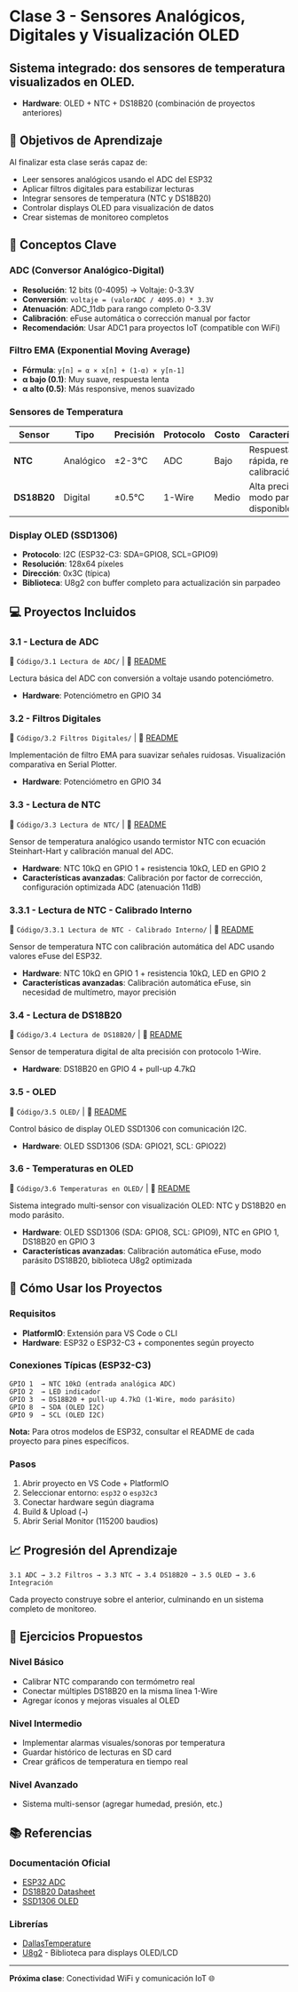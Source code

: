 # Clase 3 - Sensores Analógicos, Digitales y Visualización OLED

## Sistema integrado: dos sensores de temperatura visualizados en OLED.
- **Hardware**: OLED + NTC + DS18B20 (combinación de proyectos anteriores)

## 🎯 Objetivos de Aprendizaje

Al finalizar esta clase serás capaz de:
- Leer sensores analógicos usando el ADC del ESP32
- Aplicar filtros digitales para estabilizar lecturas
- Integrar sensores de temperatura (NTC y DS18B20)
- Controlar displays OLED para visualización de datos
- Crear sistemas de monitoreo completos

## 📖 Conceptos Clave

### ADC (Conversor Analógico-Digital)
- **Resolución**: 12 bits (0-4095) → Voltaje: 0-3.3V
- **Conversión**: `voltaje = (valorADC / 4095.0) * 3.3V`
- **Atenuación**: ADC_11db para rango completo 0-3.3V
- **Calibración**: eFuse automática o corrección manual por factor
- **Recomendación**: Usar ADC1 para proyectos IoT (compatible con WiFi)

### Filtro EMA (Exponential Moving Average)
- **Fórmula**: `y[n] = α × x[n] + (1-α) × y[n-1]`
- **α bajo (0.1)**: Muy suave, respuesta lenta
- **α alto (0.5)**: Más responsive, menos suavizado

### Sensores de Temperatura

| Sensor | Tipo | Precisión | Protocolo | Costo | Características |
|--------|------|-----------|-----------|-------|-----------------|
| **NTC** | Analógico | ±2-3°C | ADC | Bajo | Respuesta rápida, requiere calibración |
| **DS18B20** | Digital | ±0.5°C | 1-Wire | Medio | Alta precisión, modo parásito disponible |

### Display OLED (SSD1306)
- **Protocolo**: I2C (ESP32-C3: SDA=GPIO8, SCL=GPIO9)
- **Resolución**: 128x64 píxeles
- **Dirección**: 0x3C (típica)
- **Biblioteca**: U8g2 con buffer completo para actualización sin parpadeo

## 💻 Proyectos Incluidos

### 3.1 - Lectura de ADC
📁 `Código/3.1 Lectura de ADC/` | 📄 [README](Código/3.1%20Lectura%20de%20ADC/README.md)

Lectura básica del ADC con conversión a voltaje usando potenciómetro.
- **Hardware**: Potenciómetro en GPIO 34

### 3.2 - Filtros Digitales
📁 `Código/3.2 Filtros Digitales/` | 📄 [README](Código/3.2%20Filtros%20Digitales/README.md)

Implementación de filtro EMA para suavizar señales ruidosas. Visualización comparativa en Serial Plotter.
- **Hardware**: Potenciómetro en GPIO 34

### 3.3 - Lectura de NTC
📁 `Código/3.3 Lectura de NTC/` | 📄 [README](Código/3.3%20Lectura%20de%20NTC/README.md)

Sensor de temperatura analógico usando termistor NTC con ecuación Steinhart-Hart y calibración manual del ADC.
- **Hardware**: NTC 10kΩ en GPIO 1 + resistencia 10kΩ, LED en GPIO 2
- **Características avanzadas**: Calibración por factor de corrección, configuración optimizada ADC (atenuación 11dB)

### 3.3.1 - Lectura de NTC - Calibrado Interno
📁 `Código/3.3.1 Lectura de NTC - Calibrado Interno/` | 📄 [README](Código/3.3.1%20Lectura%20de%20NTC%20-%20Calibrado%20Interno/README.md)

Sensor de temperatura NTC con calibración automática del ADC usando valores eFuse del ESP32.
- **Hardware**: NTC 10kΩ en GPIO 1 + resistencia 10kΩ, LED en GPIO 2
- **Características avanzadas**: Calibración automática eFuse, sin necesidad de multímetro, mayor precisión

### 3.4 - Lectura de DS18B20
📁 `Código/3.4 Lectura de DS18B20/` | 📄 [README](Código/3.4%20Lectura%20de%20DS18B20/README.md)

Sensor de temperatura digital de alta precisión con protocolo 1-Wire.
- **Hardware**: DS18B20 en GPIO 4 + pull-up 4.7kΩ

### 3.5 - OLED
📁 `Código/3.5 OLED/` | 📄 [README](Código/3.5%20OLED/README.md)

Control básico de display OLED SSD1306 con comunicación I2C.
- **Hardware**: OLED SSD1306 (SDA: GPIO21, SCL: GPIO22)

### 3.6 - Temperaturas en OLED
📁 `Código/3.6 Temperaturas en OLED/` | 📄 [README](Código/3.6%20Temperaturas%20en%20OLED/README.md)

Sistema integrado multi-sensor con visualización OLED: NTC y DS18B20 en modo parásito.
- **Hardware**: OLED SSD1306 (SDA: GPIO8, SCL: GPIO9), NTC en GPIO 1, DS18B20 en GPIO 3
- **Características avanzadas**: Calibración automática eFuse, modo parásito DS18B20, biblioteca U8g2 optimizada

## 🔧 Cómo Usar los Proyectos

### Requisitos
- **PlatformIO**: Extensión para VS Code o CLI
- **Hardware**: ESP32 o ESP32-C3 + componentes según proyecto

### Conexiones Típicas (ESP32-C3)
```
GPIO 1  → NTC 10kΩ (entrada analógica ADC)
GPIO 2  → LED indicador
GPIO 3  → DS18B20 + pull-up 4.7kΩ (1-Wire, modo parásito)
GPIO 8  → SDA (OLED I2C)
GPIO 9  → SCL (OLED I2C)
```

**Nota:** Para otros modelos de ESP32, consultar el README de cada proyecto para pines específicos.

### Pasos
1. Abrir proyecto en VS Code + PlatformIO
2. Seleccionar entorno: `esp32` o `esp32c3`
3. Conectar hardware según diagrama
4. Build & Upload (`→`)
5. Abrir Serial Monitor (115200 baudios)

## 📈 Progresión del Aprendizaje

```
3.1 ADC → 3.2 Filtros → 3.3 NTC → 3.4 DS18B20 → 3.5 OLED → 3.6 Integración
```

Cada proyecto construye sobre el anterior, culminando en un sistema completo de monitoreo.

## 🎯 Ejercicios Propuestos

### Nivel Básico
- Calibrar NTC comparando con termómetro real
- Conectar múltiples DS18B20 en la misma línea 1-Wire
- Agregar íconos y mejoras visuales al OLED

### Nivel Intermedio
- Implementar alarmas visuales/sonoras por temperatura
- Guardar histórico de lecturas en SD card
- Crear gráficos de temperatura en tiempo real

### Nivel Avanzado
- Sistema multi-sensor (agregar humedad, presión, etc.)

## 📚 Referencias

### Documentación Oficial
- [ESP32 ADC](https://docs.espressif.com/projects/esp-idf/en/latest/esp32/api-reference/peripherals/adc.html)
- [DS18B20 Datasheet](https://datasheets.maximintegrated.com/en/ds/DS18B20.pdf)
- [SSD1306 OLED](https://cdn-shop.adafruit.com/datasheets/SSD1306.pdf)

### Librerías
- [DallasTemperature](https://github.com/milesburton/Arduino-Temperature-Control-Library)
- [U8g2](https://github.com/olikraus/u8g2) - Biblioteca para displays OLED/LCD

---

**Próxima clase**: Conectividad WiFi y comunicación IoT 🌐